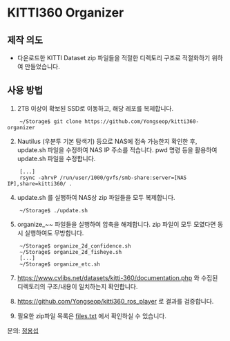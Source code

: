 # KITTI360 Organizer

## 제작 의도

- 다운로드한 KITTI Dataset zip 파일들을 적절한 디렉토리 구조로 적절화하기 위하여 만들었습니다.

## 사용 방법
1. 2TB 이상이 확보된 SSD로 이동하고, 해당 레포를 복제합니다.
```
    ~/Storage$ git clone https://github.com/Yongseop/kitti360-organizer
```

2. Nautilus (우분투 기본 탐색기) 등으로 NAS에 접속 가능한지 확인한 후, update.sh 파일을 수정하여 NAS IP 주소를 적습니다. pwd 명령 등을 활용하여 update.sh 파일을 수정합니다.

```
    [...]
    rsync -ahrvP /run/user/1000/gvfs/smb-share:server=[NAS IP],share=kitti360/ .
```

4. update.sh 를 실행하여 NAS상 zip 파일들을 모두 복제합니다.
```
    ~/Storage$ ./update.sh
```

5. organize_~~ 파일들을 실행하여 압축을 해제합니다. zip 파일이 모두 모였다면 동시 실행하여도 무방합니다.
```
    ~/Storage$ organize_2d_confidence.sh
    ~/Storage$ organize_2d_fisheye.sh
    [...]
    ~/Storage$ organize_etc.sh
```

7. https://www.cvlibs.net/datasets/kitti-360/documentation.php 와 수집된 디렉토리의 구조/내용이 일치하는지 확인합니다.

8. https://github.com/Yongseop/kitti360_ros_player 로 결과를 검증합니다.

9. 필요한 zip파일 목록은 [files.txt](https://github.com/Yongseop/kitti360-organizer/blob/main/files.txt)  에서 확인하실 수 있습니다.

문의: [정용섭](https://yongseop.github.io)
